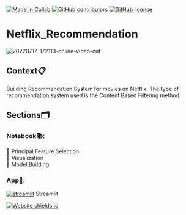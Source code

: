 [![Made In Collab](https://colab.research.google.com/assets/colab-badge.svg)](https://colab.research.google.com/github/Davidsonity/Netflix_Recommendation/blob/main/NoteBook/Netflix_Recommendation_Engine.ipynb)
[![GitHub contributors](https://img.shields.io/github/contributors/Davidsonity/Netflix_Recommendation.svg)](https://GitHub.com/Davidsonity/Netflix_Recommendation/graphs/contributors/)
[![GitHub license](https://img.shields.io/github/license/Davidsonity/Zomato.svg)](https://github.com/Davidsonity/Netflix_Recommendation/blob/master/LICENSE)
# Netflix_Recommendation

![20220717-172113-online-video-cut](https://user-images.githubusercontent.com/96771321/179416882-1c3901ed-d72e-4e85-9846-83c5368e1003.gif)


## Context📋
Building Recommendation System for movies on Netflix. The type of recommendation system used is the Content Based Filtering method. 

## Sections🗂️
### Notebook📚: 
📓 Principal Feature Selection\
📓 Visualization \
📓 Model Building
### App📱:
[![streamlit](https://docs.streamlit.io/logo.svg)](https://streamlit.io/) Streamlit  

[![Website shields.io](https://img.shields.io/website-up-down-green-red/http/shields.io.svg)](https://davidsonity-netflix-recommendation-app-gopbme.streamlitapp.com/)

